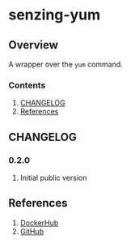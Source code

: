 # senzing-yum

## Overview

A wrapper over the `yum` command.

### Contents

1. [CHANGELOG](#changelog)
1. [References](#references)

## CHANGELOG

### 0.2.0

1. Initial public version

## References

1. [DockerHub](https://hub.docker.com/r/senzing/yum)
1. [GitHub](https://github.com/Senzing/docker-yum)
